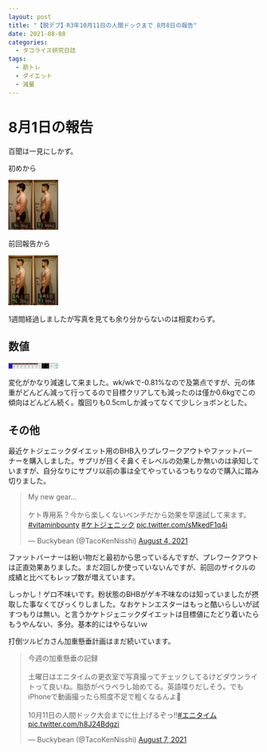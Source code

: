 ```yaml
---
layout: post
title: "【脱デブ】R3年10月11日の人間ドックまで 8月8日の報告"
date: 2021-08-08
categories:
  - タコライス研究日誌
tags:
  - 筋トレ
  - ダイエット
  - 減量
---
```

# 8月1日の報告

百聞は一見にしかず。

初めから

<a href="/assets/tacokennisshi/08AUG2021/IMG_3565.JPG"><img src="/assets/tacokennisshi/08AUG2021/IMG_3565.JPG" width="100" /> </a>

前回報告から

<a href="/assets/tacokennisshi/08AUG2021/IMG_3567.JPG"><img src="/assets/tacokennisshi/08AUG2021/IMG_3567.JPG" width="100" /> </a>

1週間経過しましたが写真を見ても余り分からないのは相変わらず。

## 数値

<a href="/assets/tacokennisshi/08AUG2021/metracker08AUG2021.png"><img src="/assets/tacokennisshi/08AUG2021/metracker08AUG2021.png" width="100" /> </a>

変化がかなり減速して来ました。wk/wkで-0.81%なので及第点ですが、元の体重がどんどん減って行ってるので目標クリアしても減ったのは僅か0.6kgでこの傾向はどんどん続く。腹回りも0.5cmしか減ってなくて少しショボンとした。

## その他

最近ケトジェニックダイエット用のBHB入りプレワークアウトやファットバーナーを購入しました。サプリが目くそ鼻くそレベルの効果しか無いのは承知していますが、自分なりにサプリ以前の事は全てやっているつもりなので購入に踏み切りました。

<blockquote class="twitter-tweet" data-theme="dark"><p lang="ja" dir="ltr">My new gear…<br><br>ケト専用系？今から楽しくないベンチだから効果を早速試して来ます。<a href="https://twitter.com/hashtag/vitaminbounty?src=hash&amp;ref_src=twsrc%5Etfw">#vitaminbounty</a> <a href="https://twitter.com/hashtag/%E3%82%B1%E3%83%88%E3%82%B8%E3%82%A7%E3%83%8B%E3%83%83%E3%82%AF?src=hash&amp;ref_src=twsrc%5Etfw">#ケトジェニック</a> <a href="https://t.co/sMkedF1q4i">pic.twitter.com/sMkedF1q4i</a></p>&mdash; Buckybean (@TacoKenNisshi) <a href="https://twitter.com/TacoKenNisshi/status/1422801053683109892?ref_src=twsrc%5Etfw">August 4, 2021</a></blockquote> <script async src="https://platform.twitter.com/widgets.js" charset="utf-8"></script>

ファットバーナーは紛い物だと最初から思っているんですが、プレワークアウトは正直効果ありました。まだ2回しか使っていないんですが、前回のサイクルの成績と比べてもレップ数が増えています。

しっかし！ゲロ不味いです。粉状態のBHBがゲキ不味なのは知っていましたが摂取した事なくてびっくりしました。なおケトンエスターはもっと酷いらしいが試すつもりは無い。と言うかケトジェニックダイエットは目標値にたどり着いたらもうやんない、多分。基本的にはやらないｗ

打倒ツルピカさん加重懸垂計画はまだ続いています。

<blockquote class="twitter-tweet" data-theme="dark"><p lang="ja" dir="ltr">今週の加重懸垂の記録<br><br>土曜日はエニタイムの更衣室で写真撮ってチェックしてるけどダウンライトって良いね。脂肪がペラペラし始めてる。英語喋りだしそう。でもiPhoneで動画撮ったら照度不足で粗くなるんよ🤔<br><br>10月11日の人間ドック大会までに仕上げるぞっ‼️<a href="https://twitter.com/hashtag/%E3%82%A8%E3%83%8B%E3%82%BF%E3%82%A4%E3%83%A0?src=hash&amp;ref_src=twsrc%5Etfw">#エニタイム</a> <a href="https://t.co/h8J24Bdgzi">pic.twitter.com/h8J24Bdgzi</a></p>&mdash; Buckybean (@TacoKenNisshi) <a href="https://twitter.com/TacoKenNisshi/status/1423839866631036930?ref_src=twsrc%5Etfw">August 7, 2021</a></blockquote> <script async src="https://platform.twitter.com/widgets.js" charset="utf-8"></script>
